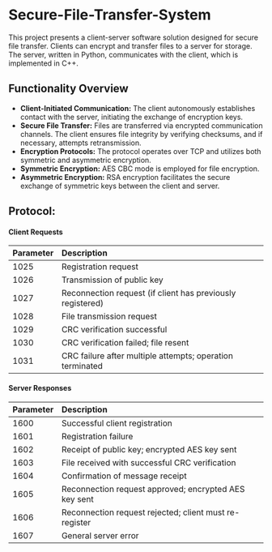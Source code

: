 # Secure-File-Transfer-System
This project presents a client-server software solution designed for secure file transfer. Clients can encrypt and transfer files to a server for storage. The server, written in Python, communicates with the client, which is implemented in C++.

## Functionality Overview
- **Client-Initiated Communication:** The client autonomously establishes contact with the server, initiating the exchange of encryption keys.
- **Secure File Transfer:** Files are transferred via encrypted communication channels. The client ensures file integrity by verifying checksums, and if necessary, attempts retransmission.
- **Encryption Protocols:** The protocol operates over TCP and utilizes both symmetric and asymmetric encryption.
- **Symmetric Encryption:** AES CBC mode is employed for file encryption.
- **Asymmetric Encryption:** RSA encryption facilitates the secure exchange of symmetric keys between the client and server.



## Protocol:
#### Client Requests
| Parameter | Description                       |
| :-------- | :-------------------------------- |
| 1025      | Registration request |
| 1026      | Transmission of public key |
| 1027      | Reconnection request (if client has previously registered) |
| 1028      | File transmission request |
| 1029      | CRC verification successful |
| 1030      | CRC verification failed; file resent |
| 1031      | CRC failure after multiple attempts; operation terminated |

#### Server Responses
| Parameter | Description                       |
| :-------- | :-------------------------------- |
| 1600      | Successful client registration |
| 1601      | Registration failure |
| 1602      | Receipt of public key; encrypted AES key sent |
| 1603      | File received with successful CRC verification |
| 1604      | Confirmation of message receipt |
| 1605      | Reconnection request approved; encrypted AES key sent |
| 1606      | Reconnection request rejected; client must re-register |
| 1607      | General server error |
